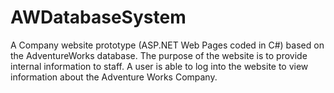 # AWDatabaseSystem
 A Company website prototype (ASP.NET Web Pages coded in C#) based on the AdventureWorks database. The purpose of the website is to provide internal information to staff. A user is able to log into the website to view information about the Adventure Works Company.
